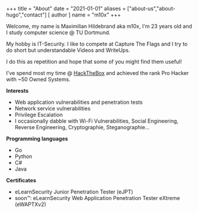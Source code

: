 +++
title = "About"
date = "2021-01-01"
aliases = ["about-us","about-hugo","contact"]
[ author ]
  name = "m10x"
+++

Welcome, my name is Maximilian Hildebrand aka m10x, I'm 23 years old and I study computer science @ TU Dortmund.

My hobby is IT-Security. I like to compete at Capture The Flags and I try to do short but understandable Videos and WriteUps.

I do this as repetition and hope that some of you might find them useful!

I've spend most my time @ [HackTheBox](https://www.hackthebox.eu/home/users/profile/19366) and achieved the rank Pro Hacker with ~50 Owned Systems.

**Interests**

* Web application vulnerabilities and penetration tests
* Network service vulnerabilities
* Privilege Escalation
* I occasionally dabble with Wi-Fi Vulnerabilities, Social Engineering, Reverse Engineering, Cryptographie, Steganographie...

**Programming languages**

* Go
* Python
* C#
* Java

**Certificates**

* eLearnSecurity Junior Penetration Tester (eJPT)
* soon™: eLearnSecurity Web Application Penetration Tester eXtreme (eWAPTXv2)